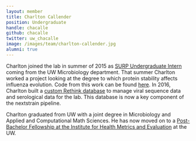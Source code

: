 ```yaml
---
layout: member
title: Charlton Callender
position: Undergraduate
handle: chacalle
github: chacalle
twitter: uw_chacalle
image: /images/team/charlton-callender.jpg
alumni: true
---
```


Charlton joined the lab in summer of 2015 as [SURP Undergraduate Intern](https://www.fredhutch.org/en/education-training/undergraduate-students.html) coming from the UW Microbiology department. That summer Charlton worked a project looking at the degree to which protein stability affects influenza evolution. Code from this work can be found [here](https://github.com/blab/stability). In 2016, Charlton built a [custom Rethink database](/projects/fauna/) to manage viral sequence data and serological data for the lab. This database is now a key component of the nextstrain pipeline.

Charlton graduated from UW with a joint degree in Microbiology and Applied and Computational Math Sciences. He has now moved on to a [Post-Bachelor Fellowship at the Institute for Health Metrics and Evaluation](http://www.healthdata.org/post-bachelor-fellowship) at the UW.
